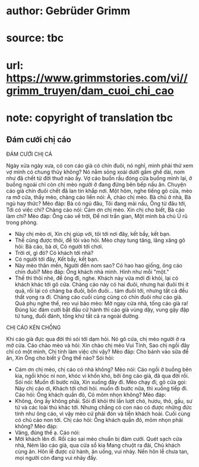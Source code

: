 # author: Gebrüder Grimm
# source: tbc
# url: https://www.grimmstories.com/vi//grimm_truyen/dam_cuoi_chi_cao
# note: copyright of translation tbc

## Đám cưới chị cáo 

ĐÁM CƯỚI CHỊ CÁ

Ngày xửa ngày xưa, có con cáo già có chín đuôi, nó nghĩ, mình phải thử
xem vợ mình có chung thủy không? Nó nằm sóng xoài dưới gầm ghế dài, nom
như đã chết từ đời thuở nào ấy. Vợ cáo buồn rầu đóng cửa buồng mình lại,
ở buồng ngoài chỉ còn chị mèo người ở đang đứng bên bếp nấu ăn.
Chuyện cáo già chín đuôi chết đã lan tin khắp nơi.
Một hôm, nghe tiếng gõ cửa, mèo ra mở cửa, thấy mèo, chàng cáo liền
nói:
À, chào chị mèo.
Bà chủ ở nhà,
Bà ngủ hay thức?
Mèo đáp:
Bà có ngủ đâu,
Tôi đang mải nấu,
Ông từ đâu tới,
Tới có việc chi?
Chàng cáo nói:
Cám ơn chị mèo.
Xin chị cho biết,
Bà cáo làm chi?
Mèo đáp:
Ông cáo về trời,
Để nơi trần gian,
Một mình bà chủ
Ủ rũ trong phòng.
- Này chị mèo ơi,
Xin chị giúp với,
tôi tới nơi đây,
kết bầy, kết bạn.
- Thế cũng được thôi,
để tôi vào hỏi.
Mèo chạy tung tăng, lăng xăng gõ hỏi:
Bà cáo, bà ơi,
Có người tới chơi.
- Trời ơi, gì đó?
Có khách tới nhà?
- Có người tới đây,
Kết bầy, kết bạn.
- Này mèo thân mến,
Người đến nom sao?
Có hao hao giống,
ông cáo chín đuôi?
Mèo đáp:
Ông khách nhà mình.
Hình như mỗi "một."
- Thế thì thôi nhé,
để ông đi, nghe.
Khách này vừa mới đi khỏi, lại có khách khác tới gõ cửa. Chàng cáo này
có hai đuôi, nhưng hai đuôi thì ít quá, rồi lại có chàng ba đuôi, bốn
đuôi... tám đuôi tới, nhưng tất cả đều thất vọng ra đi. Chàng cáo cuối
cùng cũng có chín đuôi như cáo già. Quả phụ nghe thế, reo vui bảo mèo:
Mở ngay cửa nhà,
tống cáo già ra!
Đúng lúc đám cưới bắt đầu cử hành thì cáo già vùng dậy, vung gậy đập tứ
tung, đuổi đánh, tống khứ tất cả ra ngoài đường.

CHỊ CÁO KÉN CHỒNG

Khi cáo già đực qua đời thì sói tới dạm hỏi. Nó gõ cửa, chị mèo người ở
ra mở cửa. Cáo chào mèo và hỏi:
Xin chào chị mèo Vui Tính,
Sao chị ngồi đây chỉ có một mình,
Chị tính làm việc chi vậy?
Mèo đáp:
Cho bánh vào sữa để ăn,
Xin Ông cho biết ý Ông thế nào?
Sói hỏi:
- Cám ơn chị mèo, chị cáo có nhà không?
Mèo nói:
Cáo ngồi ở buồng bên kia,
ngồi khóc nỉ non,
khóc vì khốn khó,
bởi ông cáo già,
đã qua đời rồi.
Sói nói:
Muốn đi bước nữa,
Xin xuống đây đi.
Mèo chạy đi, gõ cửa gọi:
Này chị cáo ơi,
Khách tới chơi hỏi.
muốn đi bước nữa,
thì xuống tiếp đi.
Cáo hỏi:
Ông khách quần đỏ,
Có mõm nhọn không?
Mèo đáp:
- Không, ông ấy không phải.
Sói đi khỏi thì lần lượt chó, hươu, thỏ, gấu, sư tử và các loài thú khác
tới. Nhưng chẳng có con nào có được những đức tính như ông cáo, vì vậy
mèo cứ phải đón và tiễn khách hoài. Cuối cùng có chú cáo non tới. Chị
cáo hỏi:
Ông khách quần đỏ,
mõm nhọn phải không?
Mèo đáp:
- Vâng, đúng thế ạ.
Cáo nói:
- Mời khách lên đi.
Rồi cáo sai mèo chuẩn bị đám cưới.
Quét sạch cửa nhà,
Ném lão cáo già,
qua cửa sổ kia
Mang chuột ra đãi,
Chủ khách cùng ăn.
Hôn lễ được cử hành, ăn uống, vui nhảy. Nến hôn lễ chưa tan, mọi người
còn đang vui nhảy đấy.
